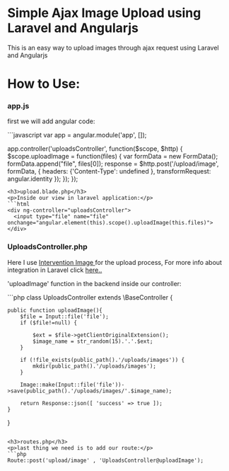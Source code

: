 Simple Ajax Image Upload using Laravel and Angularjs
===================
<p>This is an easy way to upload images through ajax request using Laravel and Angularjs</p>

How to Use:
===========
<h3>app.js</h3>
<p>first we will add angular code:</p>
```javascript
var app = angular.module('app', []);

app.controller('uploadsController',  function($scope, $http) {
  $scope.uploadImage = function(files) {
    var formData = new FormData();
    formData.append("file", files[0]);
    response = $http.post('/upload/image', formData, {
          headers: {'Content-Type': undefined },
          transformRequest: angular.identity
      });
    });
});
```
<h3>upload.blade.php</h3>
<p>Inside our view in laravel application:</p>
```html
<div ng-controller="uploadsController">
  <input type="file" name="file" onchange="angular.element(this).scope().uploadImage(this.files)">
</div>
```
<h3>UploadsController.php</h3>
<p>Here I use <a href="http://image.intervention.io/" target="_blank">Intervention Image </a> for the upload process,
For more info about integration in Laravel click <a href="http://image.intervention.io/getting_started/installation#laravel" target="_blank">here..</a></p>
<p>'uploadImage' function in the backend inside our controller:</p>
```php
class UploadsController extends \BaseController {

	public function uploadImage(){
		$file = Input::file('file');
		if ($file!=null) {
	
			$ext = $file->getClientOriginalExtension();
			$image_name = str_random(15).'.'.$ext;
		}
	
		if (!file_exists(public_path().'/uploads/images')) {
			mkdir(public_path().'/uploads/images');
		}
		
		Image::make(Input::file('file'))->save(public_path().'/uploads/images/'.$image_name);
	
		return Response::json([ 'success' => true ]);
	}
}
```

<h3>routes.php</h3>
<p>last thing we need is to add our route:</p>
```php
Route::post('upload/image' , 'UploadsController@uploadImage');
```
